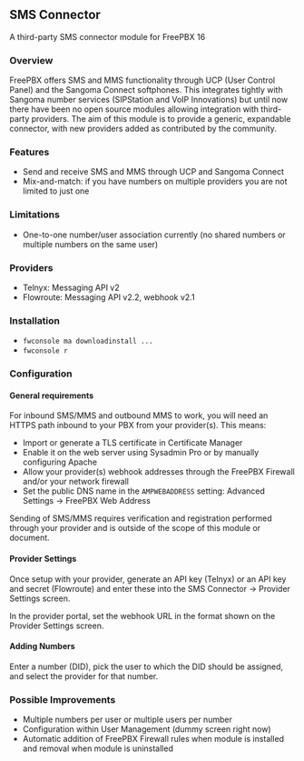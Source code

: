 ## SMS Connector
A third-party SMS connector module for FreePBX 16

### Overview

FreePBX offers SMS and MMS functionality through UCP (User Control Panel) and the Sangoma Connect softphones. 
This integrates tightly with Sangoma number services (SIPStation and VoIP Innovations) but until now there have been
no open source modules allowing integration with third-party providers. The aim of this module is to provide
a generic, expandable connector, with new providers added as contributed by the community.

### Features

* Send and receive SMS and MMS through UCP and Sangoma Connect 
* Mix-and-match: if you have numbers on multiple providers you are not limited to just one

### Limitations

* One-to-one number/user association currently (no shared numbers or multiple numbers on the same user)

### Providers

* Telnyx: Messaging API v2
* Flowroute: Messaging API v2.2, webhook v2.1

### Installation

* `fwconsole ma downloadinstall ...`
* `fwconsole r`

### Configuration

#### General requirements

For inbound SMS/MMS and outbound MMS to work, you will need an HTTPS path inbound to your PBX from your provider(s). This means:
* Import or generate a TLS certificate in Certificate Manager
* Enable it on the web server using Sysadmin Pro or by manually configuring Apache
* Allow your provider(s) webhook addresses through the FreePBX Firewall and/or your network firewall
* Set the public DNS name in the `AMPWEBADDRESS` setting: Advanced Settings -> FreePBX Web Address

Sending of SMS/MMS requires verification and registration performed through your provider and is outside of the scope of this 
module or document. 

#### Provider Settings

Once setup with your provider, generate an API key (Telnyx) or an API key and secret (Flowroute) and enter these into the 
SMS Connector -> Provider Settings screen.

In the provider portal, set the webhook URL in the format shown on the Provider Settings screen.

#### Adding Numbers

Enter a number (DID), pick the user to which the DID should be assigned, and select the provider for that number.

### Possible Improvements

* Multiple numbers per user or multiple users per number
* Configuration within User Management (dummy screen right now)
* Automatic addition of FreePBX Firewall rules when module is installed and removal when module is uninstalled
